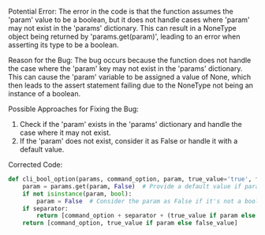 Potential Error:
The error in the code is that the function assumes the 'param' value to be a boolean, but it does not handle cases where 'param' may not exist in the 'params' dictionary. This can result in a NoneType object being returned by 'params.get(param)', leading to an error when asserting its type to be a boolean.

Reason for the Bug:
The bug occurs because the function does not handle the case where the 'param' key may not exist in the 'params' dictionary. This can cause the 'param' variable to be assigned a value of None, which then leads to the assert statement failing due to the NoneType not being an instance of a boolean.

Possible Approaches for Fixing the Bug:
1. Check if the 'param' exists in the 'params' dictionary and handle the case where it may not exist.
2. If the 'param' does not exist, consider it as False or handle it with a default value.

Corrected Code:
```python
def cli_bool_option(params, command_option, param, true_value='true', false_value='false', separator=None):
    param = params.get(param, False)  # Provide a default value if param doesn't exist
    if not isinstance(param, bool):
        param = False  # Consider the param as False if it's not a boolean
    if separator:
        return [command_option + separator + (true_value if param else false_value)]
    return [command_option, true_value if param else false_value]
```